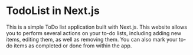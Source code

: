 # TodoList in Next.js

This is a simple ToDo list application built with Next.js. This website allows you to perform several actions on your to-do lists, including adding new items, editing them, as well as removing them. You can also mark your to-do items as completed or done from within the app.

